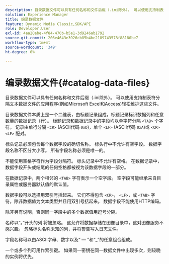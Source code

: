 ```yaml
---
description: 目录数据文件可以具有任何名称和文件后缀（.ini除外）。 可以使用支持制表符分隔文本数据文件的应用程序(例如Microsoft Excel和Access)轻松维护这些文件。
solution: Experience Manager
title: 编录数据文件
feature: Dynamic Media Classic,SDK/API
role: Developer,User
exl-id: 4aa20abe-4f84-470b-b5a1-3d9246ab1792
source-git-commit: 206e4643e3926cb85b4be2189743578f88180be7
workflow-type: tm+mt
source-wordcount: '349'
ht-degree: 0%

---
```


# 编录数据文件{#catalog-data-files}

目录数据文件可以具有任何名称和文件后缀（.ini除外）。 可以使用支持制表符分隔文本数据文件的应用程序(例如Microsoft Excel和Access)轻松维护这些文件。

目录数据文件本质上是一个二维表，由标题记录组成，标题记录标识数据列和任意数量的数据记录（行）。 标题记录和数据记录中的字段均以单字符分隔 `<TAB>` 个字符。 记录由单行分隔 `<CR>` (ASCII代码 `0xD`)，单个 `<LF>` (ASCII代码 `0xA`)或 `<CR><LF>` 配对。

标头记录必须包含每个数据字段的确切名称。 标头行中不允许有空字段。 数据字段名称不区分大小写。 所有字段名称必须是唯一的。

不能使用空格字符作为字段分隔符。 标头记录中不允许有空格。 在数据记录中，数据字段开头或结尾的任何空格都被视为该数据字段的一部分。

在数据记录中，两个相邻的 `<TAB>` 字符表示一个空字段。 空字段可能继承来自目录属性或服务器默认值的默认值。

数据字段可以选择用双引号括起来。 它们不得包含 `<CR>`， `<LF>`，或 `<TAB>` 字符，除非数据值为文本类型并且用双引号括起来。 数据字段不能使用HTTP编码。

除非另有说明，否则同一字段中的多个数据值用逗号分隔。

名称以“。”开头的列 将被忽略。 这允许将数据存储在图像目录中，这对图像服务不感兴趣。 忽略标头名称未知的列，并将警告写入日志文件。

字段名称可以由ASCII字母、数字以及“ — ”和“_”的任意组合组成。

一个或多个列可用作索引键。 如果同一密钥在同一数据文件中出现多次，则较晚的实例将优先。
